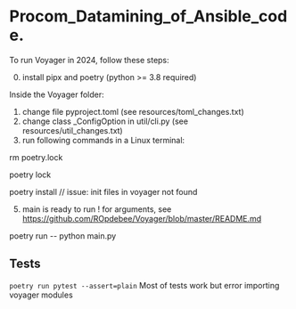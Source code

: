 # Procom_Datamining_of_Ansible_code.

To run Voyager in 2024, follow these steps:

0) install pipx and poetry (python >= 3.8 required)

Inside the Voyager folder:
1) change file pyproject.toml (see resources/toml_changes.txt)
2) change class _ConfigOption in util/cli.py (see resources/util_changes.txt)
3) run following commands in a Linux terminal:

rm poetry.lock

poetry lock

poetry install 
// issue: init files in voyager not found

5) main is ready to run ! for arguments, see https://github.com/ROpdebee/Voyager/blob/master/README.md

  poetry run -- python main.py

  ## Tests

  ```poetry run pytest --assert=plain``` Most of tests work but error importing voyager modules
